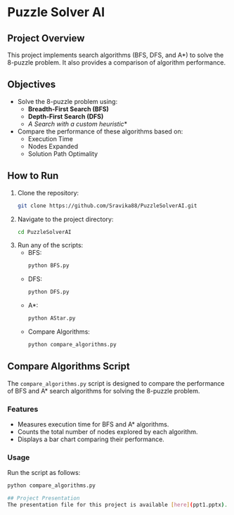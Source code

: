 # Puzzle Solver AI

## Project Overview
This project implements search algorithms (BFS, DFS, and A*) to solve the 8-puzzle problem. It also provides a comparison of algorithm performance.

## Objectives
- Solve the 8-puzzle problem using:
  - **Breadth-First Search (BFS)**
  - **Depth-First Search (DFS)**
  - **A* Search with a custom heuristic**
- Compare the performance of these algorithms based on:
  - Execution Time
  - Nodes Expanded
  - Solution Path Optimality

## How to Run
1. Clone the repository:
    ```bash
    git clone https://github.com/Sravika88/PuzzleSolverAI.git
    ```
2. Navigate to the project directory:
    ```bash
    cd PuzzleSolverAI
    ```
3. Run any of the scripts:
    - BFS: 
        ```bash
        python BFS.py
        ```
    - DFS:
        ```bash
        python DFS.py
        ```
    - A*:
        ```bash
        python AStar.py
        ```
    - Compare Algorithms:
        ```bash
        python compare_algorithms.py
        ```

## Compare Algorithms Script

The `compare_algorithms.py` script is designed to compare the performance of BFS and A* search algorithms for solving the 8-puzzle problem.

### Features
- Measures execution time for BFS and A* algorithms.
- Counts the total number of nodes explored by each algorithm.
- Displays a bar chart comparing their performance.

### Usage
Run the script as follows:
```bash
python compare_algorithms.py

## Project Presentation
The presentation file for this project is available [here](ppt1.pptx).
